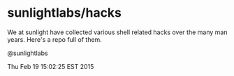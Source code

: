 # sunlightlabs/hacks

We at sunlight have collected various shell related hacks over the many man years. Here's a repo full of them. 

@sunlightlabs

Thu Feb 19 15:02:25 EST 2015

